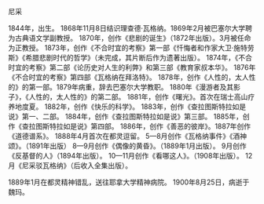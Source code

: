 尼采

1844年，出生。
1868年11月8日结识理查德·瓦格纳。1869年2月被巴塞尔大学聘为古典语文学副教授。
1870年，创作《悲剧的诞生》（1872年出版）。3月被任命为正教授。
1873年，创作《不合时宜的考察》第一部《忏悔者和作家大卫·施特劳斯》《希腊悲剧时代的哲学》（未完成，其片断后作为遗著出版）。
1874年，《不合时宜的考察》第二部《论历史对人生的利弊》和第三部《教育家叔本华》。
1876年《不合时宜的考察》第四部《瓦格纳在拜洛特》。
1878年，创作《人性的，太人性的》的第一部。1879年病重，辞去巴塞尔大学教职。
1880年《漫游者及其影子》，《人性的，太人性的》的第二部。
1881年，创作《曙光》。首次在瑞士高山疗养地度夏。
1882年，创作《快乐的科学》。
1883年，创作《查拉图斯特拉如是说》第一、二部。
1884年，创作《查拉图斯特拉如是说》第三部。
1885年，创作《查拉图斯特拉如是说》第四部。
1886年，创作《善恶的彼岸》。1887年创作《道德谱系》。
1888年4月首次在都灵逗留。
5—8月创作《瓦格纳事件》《酒神颂》。（1891年出版）
8—9月创作《偶像的黄昏》。（1889年1月出版）。
9月创作《反基督的人》（1894年出版）。
10—11月创作《看哪这人》。（1908年出版）。
12月《尼采驳瓦格纳》（后收入全集出版）。

1889年1月在都灵精神错乱，送往耶拿大学精神病院。
1900年8月25日，病逝于魏玛。